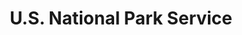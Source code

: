 ---
# This topic lives at
# https://digital.gov/topics/us-national-park-service

# Topic Title
title: "U.S. National Park Service"

# description — keep it short and clear
summary: ""

# Weight
weight: 1

# For more information on managing topics,
# see https://github.com/GSA/digitalgov.gov/wiki/topics
---